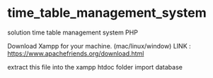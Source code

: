 # time_table_management_system
solution time table management system  PHP


Download Xampp for your machine. (mac/linux/window)
LINK : https://www.apachefriends.org/download.html

extract this file into the xampp htdoc folder
import database
